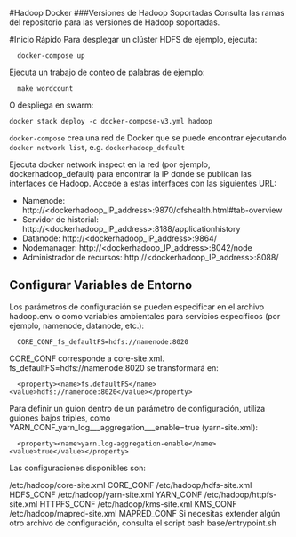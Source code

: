 #Hadoop Docker
###Versiones de Hadoop Soportadas
Consulta las ramas del repositorio para las versiones de Hadoop soportadas.

#Inicio Rápido
Para desplegar un clúster HDFS de ejemplo, ejecuta:

```
  docker-compose up
```
Ejecuta un trabajo de conteo de palabras de ejemplo:

```
  make wordcount
```

O despliega en swarm:

```
docker stack deploy -c docker-compose-v3.yml hadoop
```

`docker-compose` crea una red de Docker que se puede encontrar ejecutando `docker network list`, e.g. `dockerhadoop_default`

Ejecuta docker network inspect en la red (por ejemplo, dockerhadoop_default) para encontrar la IP donde se publican las interfaces de Hadoop. Accede a estas interfaces con las siguientes URL:

* Namenode: http://<dockerhadoop_IP_address>:9870/dfshealth.html#tab-overview
* Servidor de historial: http://<dockerhadoop_IP_address>:8188/applicationhistory
* Datanode: http://<dockerhadoop_IP_address>:9864/
* Nodemanager: http://<dockerhadoop_IP_address>:8042/node
* Administrador de recursos: http://<dockerhadoop_IP_address>:8088/


## Configurar Variables de Entorno
Los parámetros de configuración se pueden especificar en el archivo hadoop.env o como variables ambientales para servicios específicos (por ejemplo, namenode, datanode, etc.):


```
  CORE_CONF_fs_defaultFS=hdfs://namenode:8020
```

CORE_CONF corresponde a core-site.xml. fs_defaultFS=hdfs://namenode:8020 se transformará en:


```
  <property><name>fs.defaultFS</name><value>hdfs://namenode:8020</value></property>
```
Para definir un guion dentro de un parámetro de configuración, utiliza guiones bajos triples, como YARN_CONF_yarn_log___aggregation___enable=true (yarn-site.xml):

```
  <property><name>yarn.log-aggregation-enable</name><value>true</value></property>
```

Las configuraciones disponibles son:

/etc/hadoop/core-site.xml CORE_CONF
/etc/hadoop/hdfs-site.xml HDFS_CONF
/etc/hadoop/yarn-site.xml YARN_CONF
/etc/hadoop/httpfs-site.xml HTTPFS_CONF
/etc/hadoop/kms-site.xml KMS_CONF
/etc/hadoop/mapred-site.xml MAPRED_CONF
Si necesitas extender algún otro archivo de configuración, consulta el script bash base/entrypoint.sh
